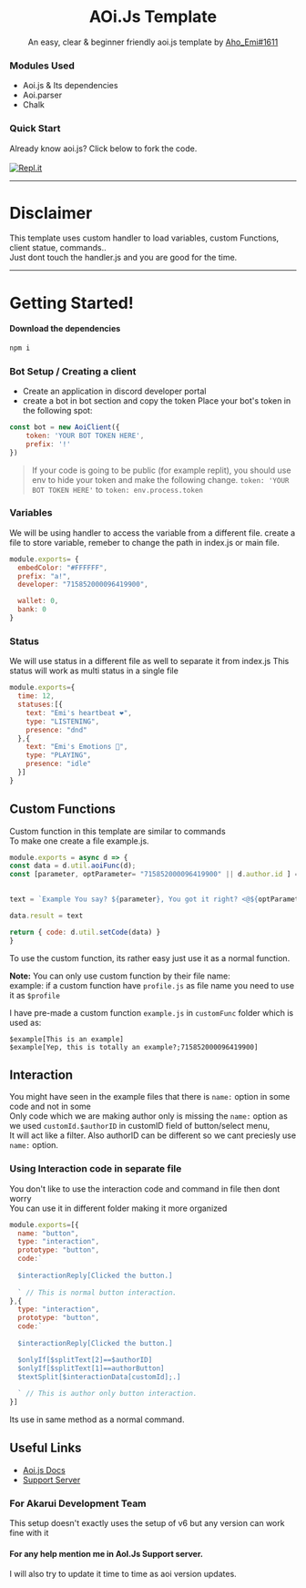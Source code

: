 <div align="center">
  <h1>AOi.Js Template</h1>
  <p>An easy, clear & beginner friendly aoi.js template by <a href="https://discord.com/users/">Aho_Emi#1611</a></p>
</div>



### Modules Used
- Aoi.js & Its dependencies
- Aoi.parser
- Chalk

### Quick Start
Already know aoi.js? Click below to fork the code.
<br><br>
<a href='https://replit.com/@Aho-Emi/aoijs-template?v=1' target='_blank'><img alt='Repl.it' src='https://img.shields.io/badge/Repl.it-%230D101E.svg?style=for-the-badge&logo=replit&logoColor=white'></a>
__________________________

# Disclaimer
This template uses custom handler to load variables, custom Functions, client statue, commands..<br>
Just dont touch the handler.js and you are good for the time.
__________________________
# Getting Started!
#### Download the dependencies
```bash
npm i 
```
### Bot Setup / Creating a client
- Create an application in discord developer portal
- create a bot in bot section and copy the token
Place your bot's token in the following spot:
```js
const bot = new AoiClient({
	token: 'YOUR BOT TOKEN HERE',
	prefix: '!'
})
```
> If your code is going to be public (for example replit), you should use env to hide your token and make the following change.
`token: 'YOUR BOT TOKEN HERE'` to `token: env.process.token`
### Variables
We will be using handler to access the variable from a different file.
create a file to store variable, remeber to change the path in index.js or main file.
```js
module.exports= {
  embedColor: "#FFFFFF",
  prefix: "a!",
  developer: "715852000096419900",

  wallet: 0,
  bank: 0
}
```
### Status
We will use status in a different file as well to separate it from index.js
This status will work as multi status in a single file
```js
module.exports={
  time: 12,
  statuses:[{
    text: "Emi's heartbeat ❤️", 
    type: "LISTENING",
    presence: "dnd"
  },{
    text: "Emi's Emotions 🥺", 
    type: "PLAYING",
    presence: "idle"
  }]
}
```

## Custom Functions
Custom function in this template are similar to commands<br>
To make one create a file example.js.
```js
module.exports = async d => {
const data = d.util.aoiFunc(d);
const [parameter, optParameter= "715852000096419900" || d.author.id ] = data.inside.splits

  
text = `Example You say? ${parameter}, You got it right? <@${optParameter}>`

data.result = text

return { code: d.util.setCode(data) }
}
```

To use the custom function, its rather easy just use it as a normal function.

**Note:** You can only use custom function by their file name:<br>
example: if a custom function have `profile.js` as file name you need to use it as `$profile`

I have pre-made a custom function `example.js` in `customFunc` folder which is used as:<br>

```
$example[This is an example]
$example[Yep, this is totally an example?;715852000096419900]
```

## Interaction
You might have seen in the example files that there is `name:` option in some code and not in some<br>
Only code which we are making author only is missing the `name:` option as we used `customId.$authorID` in customID field of button/select menu,<br>
It will act like a filter. Also authorID can be different so we cant preciesly use `name:` option.

### Using Interaction code in separate file
You don't like to use the interaction code and command in file then dont worry<br>
You can use it in different folder making it more organized
 
```js
module.exports=[{
  name: "button",
  type: "interaction",
  prototype: "button",
  code:`
  
  $interactionReply[Clicked the button.]
  
  ` // This is normal button interaction.
},{
  type: "interaction",
  prototype: "button",
  code:`
  
  $interactionReply[Clicked the button.]

  $onlyIf[$splitText[2]==$authorID]
  $onlyIf[$splitText[1]==authorButton]
  $textSplit[$interactionData[customId];.]
  
  ` // This is author only button interaction.
}]
```
Its use in same method as a normal command.

## Useful Links
- <a href="https://aoi.js.org">Aoi.js Docs</a>
- <a href="https://discord.gg/3vcucB8F5c">Support Server</a>

### For Akarui Development Team
This setup doesn't exactly uses the setup of v6 but any version can work fine with it<br>


#### For any help mention me in AoI.Js Support server.
I will also try to update it time to time as aoi version updates.
